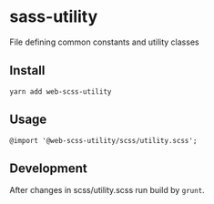 # sass-utility

File defining common constants and utility classes


Install
-------
`yarn add web-scss-utility`


Usage
-----
`@import '@web-scss-utility/scss/utility.scss';`


Development
-----------
After changes in scss/utility.scss run build by `grunt`.
